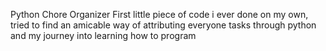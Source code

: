 Python Chore Organizer
First little piece of code i ever done on my own, tried to find an amicable way of attributing everyone tasks through python and my journey into learning how to program
